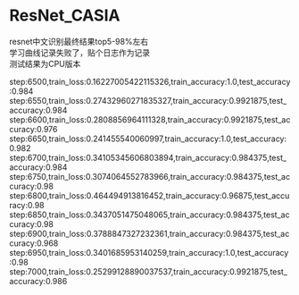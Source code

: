 # ResNet_CASIA
resnet中文识别最终结果top5-98%左右  
学习曲线记录失败了，贴个日志作为记录  
测试结果为CPU版本

step:6500,train_loss:0.16227005422115326,train_accuracy:1.0,test_accuracy:0.984
step:6550,train_loss:0.27432960271835327,train_accuracy:0.9921875,test_accuracy:0.984
step:6600,train_loss:0.2808856964111328,train_accuracy:0.9921875,test_accuracy:0.976
step:6650,train_loss:0.241455540060997,train_accuracy:1.0,test_accuracy:0.982
step:6700,train_loss:0.34105345606803894,train_accuracy:0.984375,test_accuracy:0.984
step:6750,train_loss:0.3074064552783966,train_accuracy:0.984375,test_accuracy:0.98
step:6800,train_loss:0.464494913816452,train_accuracy:0.96875,test_accuracy:0.98
step:6850,train_loss:0.3437051475048065,train_accuracy:0.984375,test_accuracy:0.98
step:6900,train_loss:0.3788847327232361,train_accuracy:0.984375,test_accuracy:0.968
step:6950,train_loss:0.3401685953140259,train_accuracy:1.0,test_accuracy:0.98
step:7000,train_loss:0.25299128890037537,train_accuracy:0.9921875,test_accuracy:0.986
